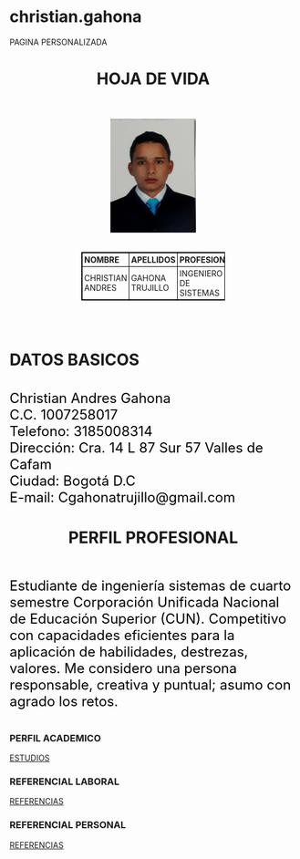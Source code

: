 # christian.gahona
PAGINA PERSONALIZADA


<html>
<head>


<body background="fondo3.jpg">
<body>
<DIV>
<center> <h1> HOJA DE VIDA </h1></center> </br></br>

<center>  <img src="foto.jpg"  width="150" height="200"</center>
 </br></br>

<style>
table, th, td {
    border: 1px solid black;
    border-collapse: collapse;
}
th, td {
    padding: 3px;
    text-align: left;    
}
</style>

<table style="width:50%">
  <tr>
    <th>NOMBRE</th>
    <th>APELLIDOS</th> 
    <th>PROFESION</th>
  </tr>
  <tr>
    <td>CHRISTIAN ANDRES </td>
    <td>GAHONA TRUJILLO</td>
    <td>INGENIERO DE SISTEMAS</td>
  </tr>
</table>

</DIV>
</BR>
</BR>
<div>
 <h1> DATOS BASICOS</h1> 

</BR>
<N><FONT SIZE=5><FONT COLOR=BLACK> Christian Andres Gahona</N></FONT></FONT></BR>
<N><FONT SIZE=5><FONT COLOR=BLACK> C.C. 1007258017</N></FONT></FONT></BR>
<N><FONT SIZE=5><FONT COLOR=BLACK> Telefono: 3185008314</N></FONT></FONT></BR>
<N><FONT SIZE=5><FONT COLOR=BLACK> Dirección: Cra. 14 L  87 Sur 57 Valles de Cafam</N></FONT></FONT></BR>
<N><FONT SIZE=5><FONT COLOR=BLACK> Ciudad: Bogotá D.C</N></FONT></FONT></BR>
<N><FONT SIZE=5><FONT COLOR=BLACK> E-mail: Cgahonatrujillo@gmail.com</N></FONT></FONT></BR>
</DIV>

<div>
<center> <h1> PERFIL PROFESIONAL</h1></center> </br></br>
</DIV>
<div>
<N><FONT SIZE=5><FONT COLOR=BLACK>  Estudiante de ingeniería sistemas de cuarto semestre Corporación Unificada Nacional de Educación Superior (CUN).
       Competitivo con capacidades eficientes para la aplicación de habilidades, destrezas, valores. 
        Me considero una persona responsable, creativa y puntual; asumo con agrado los retos.</N></FONT></FONT></BR></BR>
 </DIV>

<div>
<h3>PERFIL ACADEMICO</h3>
<p><a href="ESTUDIOS.html/" target="_blank">ESTUDIOS</a></p>
</DIV>
<div>

<h3>REFERENCIAL LABORAL</h3>
<p><a href="referencialaborales.html/" target="_blank"> REFERENCIAS</a></p>
</DIV>
<h3>REFERENCIAL PERSONAL</h3>
<p><a href="referenciapersonal.html/" target="_blank">REFERENCIAS</a></p>
</DIV>
</body>

</head>
</html>
